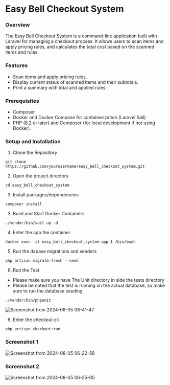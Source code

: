 # Easy Bell Checkout System

### Overview
The Easy Bell Checkout System is a command-line application built with Laravel for managing a checkout process. It allows users to scan items and apply pricing rules, and calculates the total cost based on the scanned items and rules.

### Features
- Scan items and apply pricing rules.
- Display current status of scanned items and their subtotals.
- Print a summary with total and applied rules.

### Prerequisites
- Composer
- Docker and Docker Compose for containerization (Laravel Sail)
- PHP (8.2 or later) and Composer (for local development if not using Docker).

### Setup and Installation
1. Clone the Repository
```
git clone https://github.com/yourusername/easy_bell_checkout_system.git
```

2. Open the project directory
```
cd easy_bell_checkout_system
```
3. Install packages/dependencies
```
composer install
```
3. Build and Start Docker Containers
```
./vendor/bin/sail up -d
```
4. Enter the app the container
```
docker exec -it easy_bell_checkout_system-app-1 /bin/bash
```
5. Run the dabase migrations and seeders
```
php artisan migrate:fresh --seed
```
6. Run the Test
* Please make sure you have The Unit directory in side the tests directory
* Please be noted that the test is running on the actual database, so make sure to run the database seeding.
```
./vendor/bin/phpunit
```
![Screenshot from 2024-08-05 08-41-47](https://github.com/user-attachments/assets/97b374eb-8237-4774-af84-68e7f9f0d2eb)


6. Enter the checkout cli
```
php artisan checkout:run
```

### Screenshot 1
![Screenshot from 2024-08-05 06-22-58](https://github.com/user-attachments/assets/a038aa18-b547-4a1f-887f-f10b429446af)

### Screenshot 2
![Screenshot from 2024-08-05 06-25-05](https://github.com/user-attachments/assets/55a7f222-5aab-4fb1-9077-adaad9edc96d)

